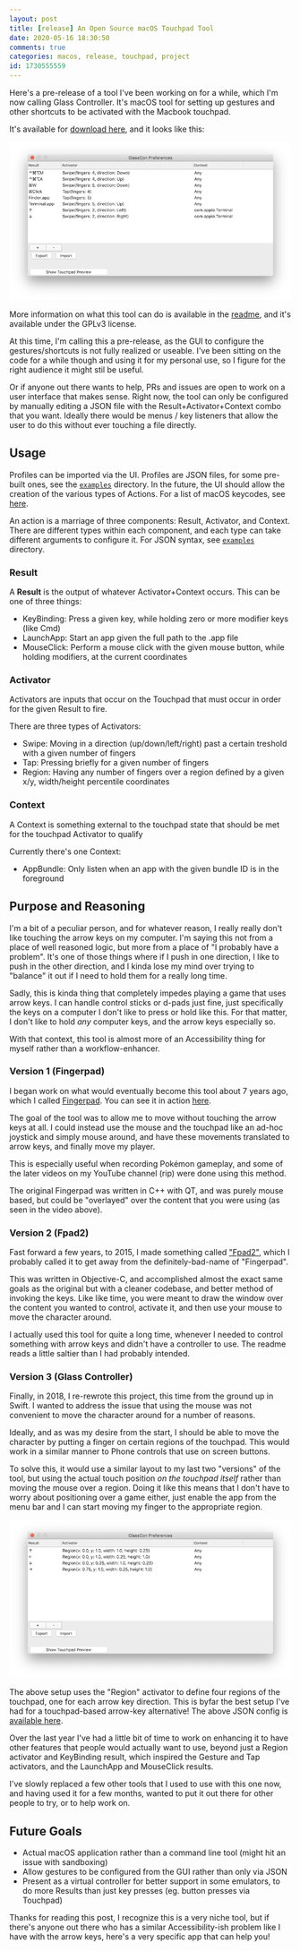 ```yaml
---
layout: post
title: [release] An Open Source macOS Touchpad Tool
date: 2020-05-16 18:30:50
comments: true
categories: macos, release, touchpad, project
id: 1730555559
---
```


Here's a pre-release of a tool I've been working on for a while, which I'm now calling Glass Controller. It's macOS tool for setting up gestures and other shortcuts to be activated with the Macbook touchpad.

It's available for [download here](https://github.com/vgmoose/GlassController/releases), and it looks like this:

![touchpad](custom1.png)

More information on what this tool can do is available in the [readme](https://github.com/vgmoose/GlassController), and it's available under the GPLv3 license.

At this time, I'm calling this a pre-release, as the GUI to configure the gestures/shortcuts is not fully realized or useable. I've been sitting on the code for a while though and using it for my personal use, so I figure for the right audience it might stil be useful.

Or if anyone out there wants to help, PRs and issues are open to work on a user interface that makes sense. Right now, the tool can only be configured by manually editing a JSON file with the Result+Activator+Context combo that you want. Ideally there would be menus / key listeners that allow the user to do this without ever touching a file directly.

## Usage
Profiles can be imported via the UI. Profiles are JSON files, for some pre-built ones, see the [`examples`](https://github.com/vgmoose/GlassController/tree/master/examples) directory. In the future, the UI should allow the creation of the various types of Actions. For a list of macOS keycodes, see [here](https://stackoverflow.com/a/16125341).

An action is a marriage of three components: Result, Activator, and Context. There are different types within each component, and each type can take different arguments to configure it. For JSON syntax, see [`examples`](https://github.com/vgmoose/GlassController/tree/master/examples) directory.

### Result
A **Result** is the output of whatever Activator+Context occurs. This can be one of three things:
- KeyBinding: Press a given key, while holding zero or more modifier keys (like Cmd)
- LaunchApp: Start an app given the full path to the .app file
- MouseClick: Perform a mouse click with the given mouse button, while holding modifiers, at the current coordinates

### Activator
Activators are inputs that occur on the Touchpad that must occur in order for the given Result to fire.

There are three types of Activators:
- Swipe: Moving in a direction (up/down/left/right) past a certain treshold with a given number of fingers
- Tap: Pressing briefly for a given number of fingers
- Region: Having any number of fingers over a region defined by a given x/y, width/height percentile coordinates

### Context
A Context is something external to the touchpad state that should be met for the touchpad Activator to qualify

Currently there's one Context:
- AppBundle: Only listen when an app with the given bundle ID is in the foreground

## Purpose and Reasoning
I'm a bit of a peculiar person, and for whatever reason, I really really don't like touching the arrow keys on my computer. I'm saying this not from a place of well reasoned logic, but more from a place of "I probably have a problem". It's one of those things where if I push in one direction, I like to push in the other direction, and I kinda lose my mind over trying to "balance" it out if I need to hold them for a really long time.

Sadly, this is kinda thing that completely impedes playing a game that uses arrow keys. I can handle control sticks or d-pads just fine, just specifically the keys on a computer I don't like to press or hold like this. For that matter, I don't like to hold _any_ computer keys, and the arrow keys especially so.

With that context, this tool is almost more of an Accessibility thing for myself rather than a workflow-enhancer.

### Version 1 (Fingerpad)
I began work on what would eventually become this tool about 7 years ago, which I called [Fingerpad](https://github.com/vgmoose/fingerpad). You can see it in action [here](https://www.youtube.com/watch?v=4flLrTUxZrw).

The goal of the tool was to allow me to move without touching the arrow keys at all. I could instead use the mouse and the touchpad like an ad-hoc joystick and simply mouse around, and have these movements translated to arrow keys, and finally move my player.

This is especially useful when recording Pokémon gameplay, and some of the later videos on my YouTube channel (rip) were done using this method.

The original Fingerpad was written in C++ with QT, and was purely mouse based, but could be "overlayed" over the content that you were using (as seen in the video above).

### Version 2 (Fpad2)
Fast forward a few years, to 2015, I made something called ["Fpad2"](https://github.com/vgmoose/fpad2), which I probably called it to get away from the definitely-bad-name of "Fingerpad".

This was written in Objective-C, and accomplished almost the exact same goals as the original but with a cleaner codebase, and better method of invoking the keys. Like like time, you were meant to draw the window over the content you wanted to control, activate it, and then use your mouse to move the character around.

I actually used this tool for quite a long time, whenever I needed to control something with arrow keys and didn't have a controller to use. The readme reads a little saltier than I had probably intended.

### Version 3 (Glass Controller)
Finally, in 2018, I re-rewrote this project, this time from the ground up in Swift. I wanted to address the issue that using the mouse was not convenient to move the character around for a number of reasons.

Ideally, and as was my desire from the start, I should be able to move the character by putting a finger on certain regions of the touchpad. This would work in a similar manner to Phone controls that use on screen buttons.

To solve this, it would use a similar layout to my last two "versions" of the tool, but using the actual touch position _on the touchpad itself_ rather than moving the mouse over a region. Doing it like this means that I don't have to worry about positioning over a game either, just enable the app from the menu bar and I can start moving my finger to the appropriate region.

![fpad setup](fpad2.png)

The above setup uses the "Region" activator to define four regions of the touchpad, one for each arrow key direction. This is byfar the best setup I've had for a touchpad-based arrow-key alternative! The above JSON config is [available here](https://github.com/vgmoose/GlassController/blob/master/examples/GlassConPrefs_Fingerpad.json).

Over the last year I've had a little bit of time to work on enhancing it to have other features that people would actually want to use, beyond just a Region activator and KeyBinding result, which inspired the Gesture and Tap activators, and the LaunchApp and MouseClick results.

I've slowly replaced a few other tools that I used to use with this one now, and having used it for a few months, wanted to put it out there for other people to try, or to help work on.

## Future Goals
- Actual macOS application rather than a command line tool (might hit an issue with sandboxing)
- Allow gestures to be configured from the GUI rather than only via JSON
- Present as a virtual controller for better support in some emulators, to do more Results than just key presses (eg. button presses via Touchpad)

Thanks for reading this post, I recognize this is a very niche tool, but if there's anyone out there who has a similar Accessibility-ish problem like I have with the arrow keys, here's a very specific app that can help you!